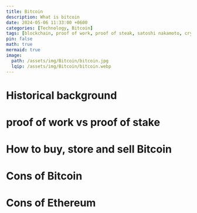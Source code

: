 ```yaml
---
title: Bitcoin
description: What is bitcoin
date: 2024-05-06 11:33:00 +0600
categories: [Technology, Bitcoin]
tags: [blockchain, proof of work, proof of steak, satoshi nakamoto, cryptocurreny ]
pin: false
math: true
mermaid: true
image:
  path: /assets/img/Bitcoin/bitcoin.jpg
  lqip: /assets/img/Bitcoin/bitcoin.webp
---
```


# Historical background



# proof of work vs proof of stake


# How to buy, store and sell Bitcoin

# Cons of Bitcoin

# Cons of Ethereum